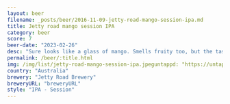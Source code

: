 ```yaml
---
layout: beer
filename: _posts/beer/2016-11-09-jetty-road-mango-session-ipa.md
title: Jetty road mango session IPA
category: beer
score: 7
beer-date: "2023-02-26"
desc: "Sure looks like a glass of mango. Smells fruity too, but the taste just seems to be lacking"
permalink: /beer/:title.html
img: /img/list/jetty-road-mango-session-ipa.jpeguntappd: "https://untappd.com/b/jetty-road-brewery-mango-session-ipa/5112811"
country: "Australia"
brewery: "Jetty Road Brewery"
breweryURL: "breweryURL"
style: "IPA - Session"
---
```

